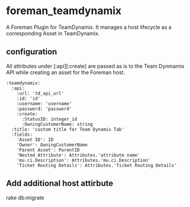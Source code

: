 # foreman_teamdynamix
A Foreman Plugin for TeamDynamix. It manages a host lifecycle as a corresponding Asset in TeamDynamix.

## configuration
All attributes under [:api][:create] are passed as is to the Team Dynmamix API while creating an asset for the Foreman host.

```
:teamdynamix:
  :api:
    :url: 'td_api_url'
    :id: 'id'
    :username: 'username'
    :password: 'password'
    :create:
      :StatusID: integer_id
      :OwningCustomerName: string
  :title: 'custom title for Team Dynamix Tab'
  :fields:
    'Asset ID': ID
    'Owner': OwningCustomerName
    'Parent Asset': ParentID
    'Nested Attribute': Attributes.'attribute name'
    'mu.ci.Description': Attributes.'mu.ci.Description'
    'Ticket Routing Details': Attributes.'Ticket Routing Details'
```

## Add additional host attirbute
rake db:migrate
